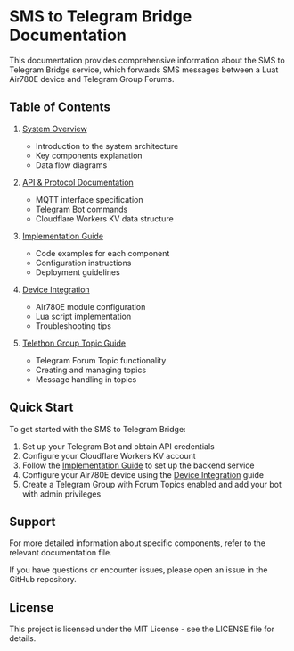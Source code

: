 # SMS to Telegram Bridge Documentation

This documentation provides comprehensive information about the SMS to Telegram Bridge service, which forwards SMS messages between a Luat Air780E device and Telegram Group Forums.

## Table of Contents

1. [System Overview](system_overview.md)
   - Introduction to the system architecture
   - Key components explanation
   - Data flow diagrams

2. [API & Protocol Documentation](api_protocol.md)
   - MQTT interface specification
   - Telegram Bot commands
   - Cloudflare Workers KV data structure

3. [Implementation Guide](implementation_guide.md)
   - Code examples for each component
   - Configuration instructions
   - Deployment guidelines

4. [Device Integration](device_integration.md)
   - Air780E module configuration
   - Lua script implementation
   - Troubleshooting tips

5. [Telethon Group Topic Guide](telethon_group_topic.md)
   - Telegram Forum Topic functionality
   - Creating and managing topics
   - Message handling in topics

## Quick Start

To get started with the SMS to Telegram Bridge:

1. Set up your Telegram Bot and obtain API credentials
2. Configure your Cloudflare Workers KV account
3. Follow the [Implementation Guide](implementation_guide.md) to set up the backend service
4. Configure your Air780E device using the [Device Integration](device_integration.md) guide
5. Create a Telegram Group with Forum Topics enabled and add your bot with admin privileges

## Support

For more detailed information about specific components, refer to the relevant documentation file.

If you have questions or encounter issues, please open an issue in the GitHub repository.

## License

This project is licensed under the MIT License - see the LICENSE file for details. 